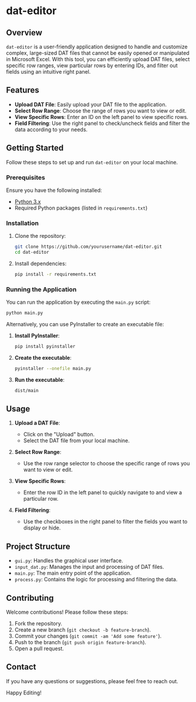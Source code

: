 # dat-editor

## Overview
`dat-editor` is a user-friendly application designed to handle and customize complex, large-sized DAT files that cannot be easily opened or manipulated in Microsoft Excel. With this tool, you can efficiently upload DAT files, select specific row ranges, view particular rows by entering IDs, and filter out fields using an intuitive right panel.

## Features
- **Upload DAT File**: Easily upload your DAT file to the application.
- **Select Row Range**: Choose the range of rows you want to view or edit.
- **View Specific Rows**: Enter an ID on the left panel to view specific rows.
- **Field Filtering**: Use the right panel to check/uncheck fields and filter the data according to your needs.

## Getting Started
Follow these steps to set up and run `dat-editor` on your local machine.

### Prerequisites
Ensure you have the following installed:
- [Python 3.x](https://www.python.org/)
- Required Python packages (listed in `requirements.txt`)

### Installation
1. Clone the repository:
    ```bash
    git clone https://github.com/yourusername/dat-editor.git
    cd dat-editor
    ```

2. Install dependencies:
    ```bash
    pip install -r requirements.txt
    ```

### Running the Application
You can run the application by executing the `main.py` script:
```bash
python main.py
```
Alternatively, you can use PyInstaller to create an executable file:

1. **Install PyInstaller**:
    ```bash
    pip install pyinstaller
    ```

2. **Create the executable**:
    ```bash
    pyinstaller --onefile main.py
    ```

3. **Run the executable**:
    ```bash
    dist/main
    ```
## Usage
1. **Upload a DAT File**:
    - Click on the "Upload" button.
    - Select the DAT file from your local machine.
  
2. **Select Row Range**:
    - Use the row range selector to choose the specific range of rows you want to view or edit.
  
3. **View Specific Rows**:
    - Enter the row ID in the left panel to quickly navigate to and view a particular row.
  
4. **Field Filtering**:
    - Use the checkboxes in the right panel to filter the fields you want to display or hide.

## Project Structure
- `gui.py`: Handles the graphical user interface.
- `input_dat.py`: Manages the input and processing of DAT files.
- `main.py`: The main entry point of the application.
- `process.py`: Contains the logic for processing and filtering the data.

## Contributing
Welcome contributions! Please follow these steps:

1. Fork the repository.
2. Create a new branch (`git checkout -b feature-branch`).
3. Commit your changes (`git commit -am 'Add some feature'`).
4. Push to the branch (`git push origin feature-branch`).
5. Open a pull request.

## Contact
If you have any questions or suggestions, please feel free to reach out.

Happy Editing!
